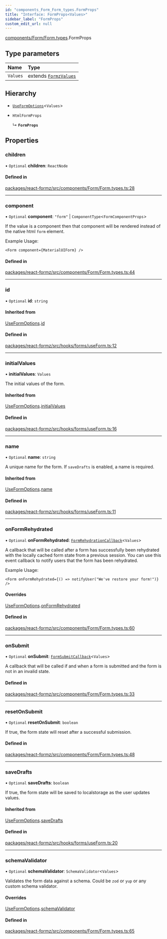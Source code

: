 ```yaml
---
id: "components_Form_Form_types.FormProps"
title: "Interface: FormProps<Values>"
sidebar_label: "FormProps"
custom_edit_url: null
---
```


[components/Form/Form.types](../modules/components_Form_Form_types.md).FormProps

## Type parameters

| Name | Type |
| :------ | :------ |
| `Values` | extends [`FormzValues`](../modules/types_form.md#formzvalues) |

## Hierarchy

- [`UseFormOptions`](hooks_forms_useForm.UseFormOptions.md)<`Values`\>

- `HtmlFormProps`

  ↳ **`FormProps`**

## Properties

### children

• `Optional` **children**: `ReactNode`

#### Defined in

[packages/react-formz/src/components/Form/Form.types.ts:28](https://github.com/ZerryStack/react-formz/blob/main/packages/react-formz/src/components/Form/Form.types.ts#L28)

___

### component

• `Optional` **component**: ``"form"`` \| `ComponentType`<`FormComponentProps`\>

If the value is a component then that component will be rendered
instead of the native html `form` element. 

Example Usage:

```
<Form component={MaterialUIForm} />
```

#### Defined in

[packages/react-formz/src/components/Form/Form.types.ts:44](https://github.com/ZerryStack/react-formz/blob/main/packages/react-formz/src/components/Form/Form.types.ts#L44)

___

### id

• `Optional` **id**: `string`

#### Inherited from

[UseFormOptions](hooks_forms_useForm.UseFormOptions.md).[id](hooks_forms_useForm.UseFormOptions.md#id)

#### Defined in

[packages/react-formz/src/hooks/forms/useForm.ts:12](https://github.com/ZerryStack/react-formz/blob/main/packages/react-formz/src/hooks/forms/useForm.ts#L12)

___

### initialValues

• **initialValues**: `Values`

The initial values of the form.

#### Inherited from

[UseFormOptions](hooks_forms_useForm.UseFormOptions.md).[initialValues](hooks_forms_useForm.UseFormOptions.md#initialvalues)

#### Defined in

[packages/react-formz/src/hooks/forms/useForm.ts:16](https://github.com/ZerryStack/react-formz/blob/main/packages/react-formz/src/hooks/forms/useForm.ts#L16)

___

### name

• `Optional` **name**: `string`

A unique name for the form. If `saveDrafts` is enabled, a name is required.

#### Inherited from

[UseFormOptions](hooks_forms_useForm.UseFormOptions.md).[name](hooks_forms_useForm.UseFormOptions.md#name)

#### Defined in

[packages/react-formz/src/hooks/forms/useForm.ts:11](https://github.com/ZerryStack/react-formz/blob/main/packages/react-formz/src/hooks/forms/useForm.ts#L11)

___

### onFormRehydrated

• `Optional` **onFormRehydrated**: [`FormRehydrationCallback`](../modules/types_form.md#formrehydrationcallback)<`Values`\>

A callback that will be called after a form has successfully been rehydrated with
the locally cached form state from a previous session. You can use this event
callback to notify users that the form has been rehydrated.

Example Usage:

```tsx
<Form onFormRehydrated={() => notifyUser("We've restore your form!")} />
```

#### Overrides

[UseFormOptions](hooks_forms_useForm.UseFormOptions.md).[onFormRehydrated](hooks_forms_useForm.UseFormOptions.md#onformrehydrated)

#### Defined in

[packages/react-formz/src/components/Form/Form.types.ts:60](https://github.com/ZerryStack/react-formz/blob/main/packages/react-formz/src/components/Form/Form.types.ts#L60)

___

### onSubmit

• `Optional` **onSubmit**: [`FormSubmitCallback`](../modules/types_form.md#formsubmitcallback)<`Values`\>

A callback that will be called if and when a form is submitted and 
the form is not in an invalid state.

#### Defined in

[packages/react-formz/src/components/Form/Form.types.ts:33](https://github.com/ZerryStack/react-formz/blob/main/packages/react-formz/src/components/Form/Form.types.ts#L33)

___

### resetOnSubmit

• `Optional` **resetOnSubmit**: `boolean`

If true, the form state will reset after a successful submission.

#### Defined in

[packages/react-formz/src/components/Form/Form.types.ts:48](https://github.com/ZerryStack/react-formz/blob/main/packages/react-formz/src/components/Form/Form.types.ts#L48)

___

### saveDrafts

• `Optional` **saveDrafts**: `boolean`

If true, the form state will be saved to localstorage as the user updates values.

#### Inherited from

[UseFormOptions](hooks_forms_useForm.UseFormOptions.md).[saveDrafts](hooks_forms_useForm.UseFormOptions.md#savedrafts)

#### Defined in

[packages/react-formz/src/hooks/forms/useForm.ts:20](https://github.com/ZerryStack/react-formz/blob/main/packages/react-formz/src/hooks/forms/useForm.ts#L20)

___

### schemaValidator

• `Optional` **schemaValidator**: `SchemaValidator`<`Values`\>

Validates the form data against a schema. Could be `zod` or `yup` or any custom
schema validator.

#### Overrides

[UseFormOptions](hooks_forms_useForm.UseFormOptions.md).[schemaValidator](hooks_forms_useForm.UseFormOptions.md#schemavalidator)

#### Defined in

[packages/react-formz/src/components/Form/Form.types.ts:65](https://github.com/ZerryStack/react-formz/blob/main/packages/react-formz/src/components/Form/Form.types.ts#L65)
